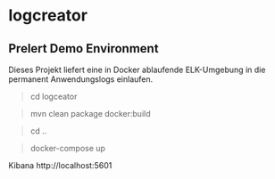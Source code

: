 # logcreator
## Prelert Demo Environment

Dieses Projekt liefert eine in Docker ablaufende ELK-Umgebung in die permanent Anwendungslogs einlaufen.

> cd logceator

> mvn clean package docker:build

> cd ..

> docker-compose up

Kibana 
http://localhost:5601

